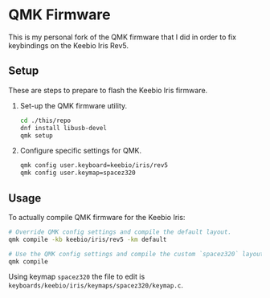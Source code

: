 QMK Firmware
============

This is my personal fork of the QMK firmware that I did in order to fix
keybindings on the Keebio Iris Rev5.

Setup
-----

These are steps to prepare to flash the Keebio Iris firmware.

1.  Set-up the QMK firmware utility.

    ```sh
    cd ./this/repo
    dnf install libusb-devel
    qmk setup
    ```

2.  Configure specific settings for QMK.

    ```sh
    qmk config user.keyboard=keebio/iris/rev5
    qmk config user.keymap=spacez320
    ```

Usage
-----

To actually compile QMK firmware for the Keebio Iris:

```sh
# Override QMK config settings and compile the default layout.
qmk compile -kb keebio/iris/rev5 -km default

# Use the QMK config settings and compile the custom `spacez320` layout.
qmk compile
```

Using keymap `spacez320` the file to edit is
`keyboards/keebio/iris/keymaps/spacez320/keymap.c`.
